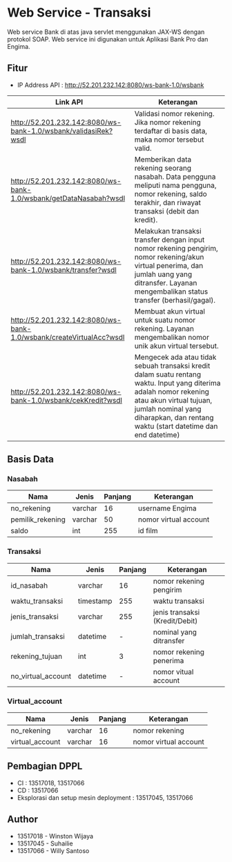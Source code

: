 # Web Service - Transaksi
Web service Bank di atas java servlet menggunakan JAX-WS dengan protokol SOAP. Web service ini digunakan untuk Aplikasi Bank Pro dan Engima.

## Fitur
- IP Address API : http://52.201.232.142:8080/ws-bank-1.0/wsbank

| **Link API**                                                          | **Keterangan**                                                                            |
|-----------------------------------------------------------------------|-------------------------------------------------------------------------------------------|
| http://52.201.232.142:8080/ws-bank-1.0/wsbank/validasiRek?wsdl        | Validasi nomor rekening. Jika nomor rekening terdaftar di basis data, maka nomor tersebut valid. |
| http://52.201.232.142:8080/ws-bank-1.0/wsbank/getDataNasabah?wsdl     | Memberikan data rekening seorang nasabah. Data pengguna meliputi nama pengguna, nomor rekening, saldo terakhir, dan riwayat transaksi (debit dan kredit). |
| http://52.201.232.142:8080/ws-bank-1.0/wsbank/transfer?wsdl           | Melakukan transaksi transfer dengan input nomor rekening pengirim, nomor rekening/akun virtual penerima, dan jumlah uang yang ditransfer. Layanan mengembalikan status transfer (berhasil/gagal).|
| http://52.201.232.142:8080/ws-bank-1.0/wsbank/createVirtualAcc?wsdl   | Membuat akun virtual untuk suatu nomor rekening. Layanan mengembalikan nomor unik akun virtual tersebut. |
| http://52.201.232.142:8080/ws-bank-1.0/wsbank/cekKredit?wsdl          | Mengecek ada atau tidak sebuah transaksi kredit dalam suatu rentang waktu. Input yang diterima adalah nomor rekening atau akun virtual tujuan, jumlah nominal yang diharapkan, dan rentang waktu (start datetime dan end datetime) |

## Basis Data

### Nasabah
| **Nama**         | **Jenis** | **Panjang** | **Keterangan**        |
|------------------|-----------|-------------|-----------------------|
| no_rekening      | varchar   | 16          | username Engima       | 
| pemilik_rekening | varchar   | 50          | nomor virtual account |
| saldo            | int       | 255         | id film               |

### Transaksi
| **Nama**           | **Jenis** | **Panjang** | **Keterangan**                 |
|--------------------|-----------|-------------|--------------------------------|
| id_nasabah         | varchar   | 16          | nomor rekening pengirim        | 
| waktu_transaksi    | timestamp | 255         | waktu transaksi                |
| jenis_transaksi    | varchar   | 255         | jenis transaksi (Kredit/Debit) |
| jumlah_transaksi   | datetime  | -           | nominal yang ditransfer        |
| rekening_tujuan    | int       | 3           | nomor rekening penerima        |
| no_virtual_account | datetime  | -           | nomor vitual account           |

### Virtual_account
| **Nama**        | **Jenis** | **Panjang** | **Keterangan**        |
|-----------------|-----------|-------------|-----------------------|
| no_rekening     | varchar   | 16          | nomor rekening        | 
| virtual_account | varchar   | 16          | nomor virtual account |

## Pembagian DPPL
- CI : 13517018, 13517066
- CD : 13517066
- Eksplorasi dan setup mesin deployment : 13517045, 13517066

## Author
- 13517018 - Winston Wijaya
- 13517045 - Suhailie
- 13517066 - Willy Santoso